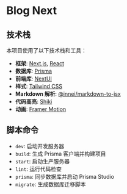 # Blog Next

## 技术栈

本项目使用了以下技术栈和工具：

- **框架**: [Next.js](https://nextjs.org/), [React](https://reactjs.org/)
- **数据库**: [Prisma](https://www.prisma.io/)
- **前端库**:  [NextUI](https://nextui.org/)
- **样式**: [Tailwind CSS](https://tailwindcss.com/)
- **Markdown 解析**: [@innei/markdown-to-jsx](https://github.com/innei/markdown-to-jsx)
- **代码高亮**: [Shiki](https://shiki.matsu.io/)
- **动画**: [Framer Motion](https://www.framer.com/motion/)

## 脚本命令

- `dev`: 启动开发服务器
- `build`: 生成 Prisma 客户端并构建项目
- `start`: 启动生产服务器
- `lint`: 运行代码检查
- `prisma`: 同步数据库并启动 Prisma Studio
- `migrate`: 生成数据库迁移脚本
